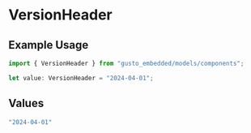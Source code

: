 # VersionHeader

## Example Usage

```typescript
import { VersionHeader } from "gusto_embedded/models/components";

let value: VersionHeader = "2024-04-01";
```

## Values

```typescript
"2024-04-01"
```
